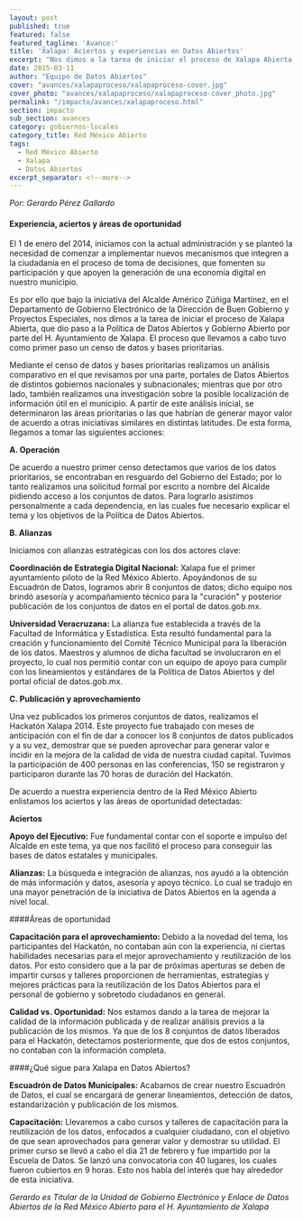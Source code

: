 ```yaml
---
layout: post
published: true
featured: false
featured_tagline: 'Avance:'
title: 'Xalapa: Aciertos y experiencias en Datos Abiertos'
excerpt: "Nos dimos a la tarea de iniciar el proceso de Xalapa Abierta, que dio paso a la Política de Datos Abiertos y Gobierno Abierto por parte del H. Ayuntamiento de Xalapa. El proceso que llevamos a cabo tuvo como primer paso un censo de datos y bases prioritarias."
date: 2015-03-11
author: "Equipo de Datos Abiertos"
cover: "avances/xalapaproceso/xalapaproceso-cover.jpg"
cover_photo: "avances/xalapaproceso/xalapaproceso-cover_photo.jpg"
permalink: "/impacto/avances/xalapaproceso.html"
section: impacto
sub_section: avances
category: gobiernos-locales
category_title: Red México Abierto
tags:
  - Red México Abierto
  - Xalapa
  - Datos Abiertos
excerpt_separator: <!--more-->
---
```


*Por: Gerardo Pérez Gallardo*

#### Experiencia, aciertos y áreas de oportunidad

El 1 de enero del 2014, iniciamos con la actual administración y se planteó la necesidad de comenzar a implementar nuevos mecanismos que integren a la ciudadanía en el proceso de toma de decisiones, que fomenten su participación y que apoyen la generación de una economía digital en nuestro municipio.

<!--more-->

Es por ello que bajo la iniciativa del Alcalde Américo Zúñiga Martínez, en el Departamento de Gobierno Electrónico de la Dirección de Buen Gobierno y Proyectos Especiales, nos dimos a la tarea de iniciar el proceso de Xalapa Abierta, que dio paso a la Política de Datos Abiertos y Gobierno Abierto por parte del H. Ayuntamiento de Xalapa. El proceso que llevamos a cabo tuvo como primer paso un censo de datos y bases prioritarias.

Mediante el censo de datos y bases prioritarias  realizamos un análisis comparativo en el que revisamos por una parte, portales de Datos Abiertos de distintos gobiernos nacionales y subnacionales; mientras que por otro lado, también realizamos una investigación sobre la posible localización de información útil en el municipio. A partir de este análisis inicial, se determinaron las áreas prioritarias o las que habrían de generar mayor valor de acuerdo a otras iniciativas similares en distintas latitudes. De esta forma, llegamos a tomar las siguientes acciones:

**A. Operación**

De acuerdo a nuestro primer censo detectamos que varios de los datos prioritarios, se encontraban en resguardo del Gobierno del Estado; por lo tanto realizamos una solicitud formal por escrito a nombre del Alcalde pidiendo acceso a los conjuntos de datos. Para lograrlo asistimos personalmente a cada dependencia, en las cuales fue necesario explicar el tema y los objetivos de la Política de Datos Abiertos.

**B. Alianzas**

Iniciamos con alianzas estratégicas con los dos actores clave:

**Coordinación de Estrategia Digital Nacional:**  Xalapa fue el primer ayuntamiento piloto de la Red México Abierto. Apoyándonos de su Escuadrón de Datos, logramos abrir 8 conjuntos de datos; dicho equipo nos brindó asesoría y acompañamiento técnico para la "curación" y posterior publicación de los conjuntos de datos en el portal de datos.gob.mx.

**Universidad Veracruzana:** La alianza fue establecida a través de la Facultad de Informática y Estadística. Esta resultó fundamental para la creación y funcionamiento del Comité Técnico Municipal para la liberación de los datos. Maestros y alumnos de dicha facultad se involucraron en el proyecto, lo cual nos permitió contar con un equipo de apoyo para cumplir con los lineamientos y estándares de la Política de Datos Abiertos y del portal oficial de datos.gob.mx.

**C. Publicación y aprovechamiento**

Una vez publicados los primeros conjuntos de datos, realizamos el Hackatón Xalapa 2014. Este proyecto fue trabajado con meses de anticipación con el fin de dar a conocer los 8 conjuntos de datos publicados y a su vez, demostrar que se pueden aprovechar para generar valor e incidir en la mejora de la calidad de vida de nuestra ciudad capital. Tuvimos la participación de 400 personas en las conferencias, 150 se registraron y participaron durante las 70 horas de duración del Hackatón.

De acuerdo a nuestra experiencia dentro de la Red México Abierto enlistamos los aciertos y las áreas de oportunidad detectadas:

**Aciertos**

**Apoyo del Ejecutivo:** Fue fundamental contar con el soporte e impulso del Alcalde en este tema, ya que nos facilitó el proceso para conseguir las bases de datos estatales y municipales.

**Alianzas:** La búsqueda e integración de alianzas, nos ayudó a la obtención de más información y datos, asesoría y apoyo técnico. Lo cual se tradujo en una mayor penetración de la iniciativa de Datos Abiertos en la agenda a nivel local.


####Áreas de oportunidad

**Capacitación para el aprovechamiento:** Debido a la novedad del tema, los participantes del Hackatón, no contaban aún con la experiencia, ni ciertas habilidades necesarias para el mejor aprovechamiento y reutilización de los datos. Por esto considero que a la par de próximas aperturas se deben de impartir cursos y talleres proporcionen de herramientas, estrategias y mejores prácticas para la reutilización de los Datos Abiertos para el personal de gobierno y sobretodo ciudadanos en general.

**Calidad vs. Oportunidad:** Nos estamos dando a la tarea de mejorar la calidad de la información publicada y de realizar análisis previos a la publicación de los mismos. Ya que de los 8 conjuntos de datos liberados para el Hackatón, detectamos posteriormente, que dos de estos conjuntos, no contaban con la información completa.

####¿Qué sigue para Xalapa en Datos Abiertos?

**Escuadrón de Datos Municipales:** Acabamos de crear nuestro Escuadrón de Datos, el cual se encargará de generar lineamientos, detección de datos, estandarización y publicación de los mismos.

**Capacitación:** Llevaremos a cabo cursos y talleres de capacitación para la reutilización de los datos, enfocados a cualquier ciudadano, con el objetivo de que sean aprovechados para generar valor y demostrar su utilidad. El primer curso se llevó a cabo el día 21 de febrero y fue impartido por la Escuela de Datos. Se lanzó una convocatoria con 40 lugares, los cuales fueron cubiertos en 9 horas. Esto nos habla del interés que hay alrededor de esta iniciativa.


*Gerardo es Titular de la Unidad de Gobierno Electrónico y Enlace de Datos Abiertos de la Red México Abierto para el H. Ayuntamiento de Xalapa*

